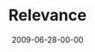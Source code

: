 ---
layout: message
category: message
series: "Roadmap For A Revolution"
title: "Relevance"
date: 2009-06-28-00-00
message_id: 569
audio: "http://s3.amazonaws.com/crossroads-media/messages/audio/Roadmap7.mp3"
audio-duration: "33:07"
description: "Chuck Mingo discusses the importance of relevance in the revolution of the early church."
video: "http://s3.amazonaws.com/crossroads-media/messages/video/Roadmap7.mp4"
video-duration: "33:07"
yt-embed-url: "//www.youtube.com/embed/F0tJtCeDHo4"
video-image: "http://s3.amazonaws.com/crossroads-media/images/Roadmap7-still.jpg"
program: "http://s3.amazonaws.com/crossroads-media/documents/0627_28Program.pdf"
tag: 
 - mingo
 - relevance
 - paul
 - early-church
explicit: false
---